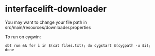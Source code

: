 interfacelift-downloader
========================

You may want to change your file path in src/main/resources/downloader.properties
 
To run on cygwin:

`sbt run && for i in $(cat files.txt); do cygstart $(cygpath -u $i); done`
